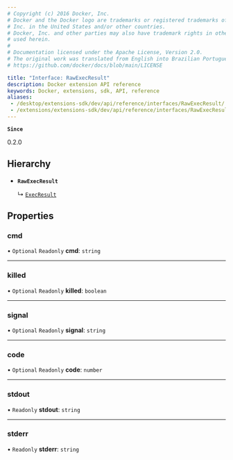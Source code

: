 ```yaml
---
# Copyright (c) 2016 Docker, Inc.
# Docker and the Docker logo are trademarks or registered trademarks of Docker,
# Inc. in the United States and/or other countries.
# Docker, Inc. and other parties may also have trademark rights in other terms
# used herein.
#
# Documentation licensed under the Apache License, Version 2.0.
# The original work was translated from English into Brazilian Portuguese.
# https://github.com/docker/docs/blob/main/LICENSE

title: "Interface: RawExecResult"
description: Docker extension API reference
keywords: Docker, extensions, sdk, API, reference
aliases:
 - /desktop/extensions-sdk/dev/api/reference/interfaces/RawExecResult/
 - /extensions/extensions-sdk/dev/api/reference/interfaces/RawExecResult/
---
```

**`Since`**

0.2.0

## Hierarchy

- **`RawExecResult`**

  ↳ [`ExecResult`](ExecResult.md)

## Properties

### cmd

• `Optional` `Readonly` **cmd**: `string`

___

### killed

• `Optional` `Readonly` **killed**: `boolean`

___

### signal

• `Optional` `Readonly` **signal**: `string`

___

### code

• `Optional` `Readonly` **code**: `number`

___

### stdout

• `Readonly` **stdout**: `string`

___

### stderr

• `Readonly` **stderr**: `string`
